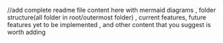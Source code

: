 //add complete readme file content here with mermaid diagrams , folder structure(all folder in root/outermost folder) , current features, future features yet to be implemented , and other content that you suggest is worth adding
